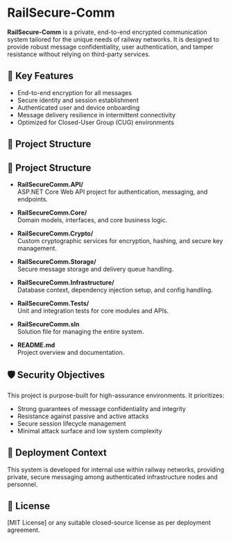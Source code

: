 # RailSecure-Comm

**RailSecure-Comm** is a private, end-to-end encrypted communication system tailored for the unique needs of railway networks. It is designed to provide robust message confidentiality, user authentication, and tamper resistance without relying on third-party services.

## 🚧 Key Features

- End-to-end encryption for all messages
- Secure identity and session establishment
- Authenticated user and device onboarding
- Message delivery resilience in intermittent connectivity
- Optimized for Closed-User Group (CUG) environments

## 📁 Project Structure

## 📁 Project Structure

- **RailSecureComm.API/**  
  ASP.NET Core Web API project for authentication, messaging, and endpoints.

- **RailSecureComm.Core/**  
  Domain models, interfaces, and core business logic.

- **RailSecureComm.Crypto/**  
  Custom cryptographic services for encryption, hashing, and secure key management.

- **RailSecureComm.Storage/**  
  Secure message storage and delivery queue handling.

- **RailSecureComm.Infrastructure/**  
  Database context, dependency injection setup, and config handling.

- **RailSecureComm.Tests/**  
  Unit and integration tests for core modules and APIs.

- **RailSecureComm.sln**  
  Solution file for managing the entire system.

- **README.md**  
  Project overview and documentation.


## 🛡️ Security Objectives

This project is purpose-built for high-assurance environments. It prioritizes:

- Strong guarantees of message confidentiality and integrity
- Resistance against passive and active attacks
- Secure session lifecycle management
- Minimal attack surface and low system complexity

## 🚄 Deployment Context

This system is developed for internal use within railway networks, providing private, secure messaging among authenticated infrastructure nodes and personnel.

## 📜 License

[MIT License] or any suitable closed-source license as per deployment agreement.
